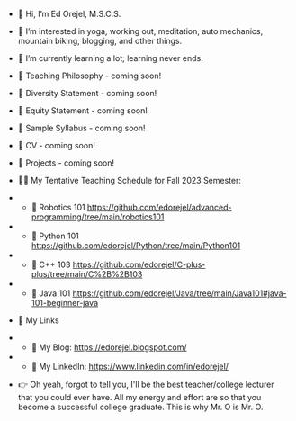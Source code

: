 - 👋 Hi, I’m Ed Orejel, M.S.C.S.
- 👀 I’m interested in yoga, working out, meditation, auto mechanics, mountain biking, blogging, and other things.
- 🌱 I’m currently learning a lot; learning never ends.

- :pencil: Teaching Philosophy - coming soon!
- :pencil: Diversity Statement - coming soon!
- :pencil: Equity Statement - coming soon!
- :pencil: Sample Syllabus - coming soon!
- :pencil: CV - coming soon!
- :pencil: Projects - coming soon!


- :man_teacher: My Tentative Teaching Schedule for Fall 2023 Semester:
- - :file_folder: Robotics 101 https://github.com/edorejel/advanced-programming/tree/main/robotics101
- - :file_folder: Python 101 https://github.com/edorejel/Python/tree/main/Python101
- - :file_folder: C++ 103 https://github.com/edorejel/C-plus-plus/tree/main/C%2B%2B103
- - :file_folder: Java 101 https://github.com/edorejel/Java/tree/main/Java101#java-101-beginner-java

- :link: My Links
- - :pencil: My Blog: https://edorejel.blogspot.com/
- - :dart: My LinkedIn: https://www.linkedin.com/in/edorejel/
- :point_right: Oh yeah, forgot to tell you, I'll be the best teacher/college lecturer that you could ever have. All my energy and effort are so that you become a successful college graduate. This is why Mr. O is Mr. O.



<!---
edorejel/edorejel is a ✨ special ✨ repository because its `README.md` (this file) appears on your GitHub profile.
You can click the Preview link to take a look at your changes.
--->
